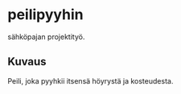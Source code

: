 # peilipyyhin
sähköpajan projektityö.

## Kuvaus

Peili, joka pyyhkii itsensä höyrystä ja kosteudesta.
